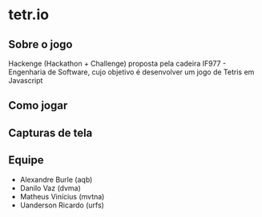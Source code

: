 # tetr.io

## Sobre o jogo

Hackenge (Hackathon + Challenge) proposta pela cadeira IF977 - Engenharia de Software, cujo objetivo é desenvolver um jogo de Tetris em Javascript

## Como jogar

## Capturas de tela

## Equipe

- Alexandre Burle (aqb)
- Danilo Vaz (dvma)
- Matheus Vinícius (mvtna)
- Uanderson Ricardo (urfs)
